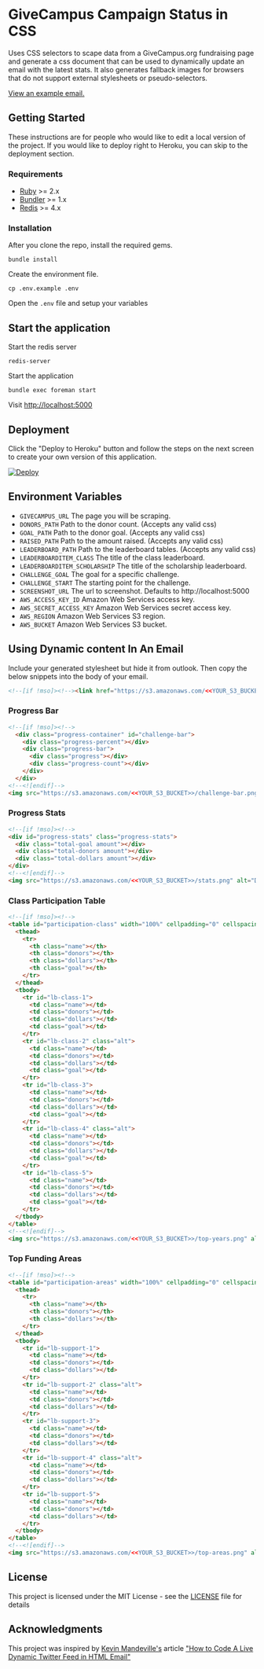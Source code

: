 # GiveCampus Campaign Status in CSS
Uses CSS selectors to scape data from a GiveCampus.org fundraising page and generate a css document that can be used to dynamically update an email with the latest stats. It also generates fallback images for browsers that do not support external stylesheets or pseudo-selectors.

[View an example email.](https://mailchi.mp/fordham/live-content-example)

## Getting Started
These instructions are for people who would like to edit a local version of the project. If you would like to deploy right to Heroku, you can skip to the deployment section.

### Requirements
* [Ruby](https://www.ruby-lang.org/) >= 2.x
* [Bundler](https://bundler.io/) >= 1.x
* [Redis](https://redis.io/) >= 4.x

### Installation
After you clone the repo, install the required gems.

```
bundle install
```

Create the environment file.

```
cp .env.example .env
```

Open the `.env` file and setup your variables

## Start the application

Start the redis server

```
redis-server
```

Start the application

```
bundle exec foreman start
```

Visit [http://localhost:5000](http://localhost:5000)


## Deployment
Click the "Deploy to Heroku" button and follow the steps on the next screen to create 
your own version of this application.

[![Deploy](https://www.herokucdn.com/deploy/button.png)](https://heroku.com/deploy)


## Environment Variables

* `GIVECAMPUS_URL` The page you will be scraping.
* `DONORS_PATH` Path to the donor count. (Accepts any valid css) 
* `GOAL_PATH` Path to the donor goal. (Accepts any valid css) 
* `RAISED_PATH` Path to the amount raised. (Accepts any valid css) 
* `LEADERBOARD_PATH` Path to the leaderboard tables. (Accepts any valid css) 
* `LEADERBOARDITEM_CLASS` The title of the class leaderboard. 
* `LEADERBOARDITEM_SCHOLARSHIP` The title of the scholarship leaderboard. 
* `CHALLENGE_GOAL` The goal for a specific challenge.
* `CHALLENGE_START` The starting point for the challenge.
* `SCREENSHOT_URL` The url to screenshot. Defaults to http://localhost:5000
* `AWS_ACCESS_KEY_ID` Amazon Web Services access key.
* `AWS_SECRET_ACCESS_KEY` Amazon Web Services secret access key.
* `AWS_REGION` Amazon Web Services S3 region.
* `AWS_BUCKET` Amazon Web Services S3 bucket.


## Using Dynamic content In An Email

Include your generated stylesheet but hide it from outlook. Then copy the below snippets into the body of your email.

```html
<!--[if !mso]><!--><link href="https://s3.amazonaws.com/<<YOUR_S3_BUCKET>>/progress.css" rel="stylesheet"><!--<![endif]-->
```

### Progress Bar

```html
<!--[if !mso]><!-->
  <div class="progress-container" id="challenge-bar">
    <div class="progress-percent"></div>
    <div class="progress-bar">
      <div class="progress"></div>
      <div class="progress-count"></div>
    </div>
  </div>
<!--<![endif]-->
<img src="https://s3.amazonaws.com/<<YOUR_S3_BUCKET>>/challenge-bar.png" alt="Don't forget an alt tag" class="webkit-hide">
```

### Progress Stats

```html
<!--[if !mso]><!-->
<div id="progress-stats" class="progress-stats">
  <div class="total-goal amount"></div>
  <div class="total-donors amount"></div>
  <div class="total-dollars amount"></div>
</div>
<!--<![endif]-->
<img src="https://s3.amazonaws.com/<<YOUR_S3_BUCKET>>/stats.png" alt="Don't forget an alt tag" class="webkit-hide">
```

### Class Participation Table

```html
<!--[if !mso]><!-->
<table id="participation-class" width="100%" cellpadding="0" cellspacing="0" class="progress-table">
  <thead>
    <tr>
      <th class="name"></th>
      <th class="donors"></th>
      <th class="dollars"></th>
      <th class="goal"></th>
    </tr>
  </thead>
  <tbody>
    <tr id="lb-class-1">
      <td class="name"></td>
      <td class="donors"></td>
      <td class="dollars"></td>
      <td class="goal"></td>
    </tr>
    <tr id="lb-class-2" class="alt">
      <td class="name"></td>
      <td class="donors"></td>
      <td class="dollars"></td>
      <td class="goal"></td>
    </tr>
    <tr id="lb-class-3">
      <td class="name"></td>
      <td class="donors"></td>
      <td class="dollars"></td>
      <td class="goal"></td>
    </tr>
    <tr id="lb-class-4" class="alt">
      <td class="name"></td>
      <td class="donors"></td>
      <td class="dollars"></td>
      <td class="goal"></td>
    </tr>
    <tr id="lb-class-5">
      <td class="name"></td>
      <td class="donors"></td>
      <td class="dollars"></td>
      <td class="goal"></td>
    </tr>
  </tbody>
</table>
<!--<![endif]-->
<img src="https://s3.amazonaws.com/<<YOUR_S3_BUCKET>>/top-years.png" alt="Don't forget an alt tag" class="webkit-hide">
```

### Top Funding Areas

```html
<!--[if !mso]><!-->
<table id="participation-areas" width="100%" cellpadding="0" cellspacing="0" class="progress-table">
  <thead>
    <tr>
      <th class="name"></th>
      <th class="donors"></th>
      <th class="dollars"></th>
    </tr>
  </thead>
  <tbody>
    <tr id="lb-support-1">
      <td class="name"></td>
      <td class="donors"></td>
      <td class="dollars"></td>
    </tr>
    <tr id="lb-support-2" class="alt">
      <td class="name"></td>
      <td class="donors"></td>
      <td class="dollars"></td>
    </tr>
    <tr id="lb-support-3">
      <td class="name"></td>
      <td class="donors"></td>
      <td class="dollars"></td>
    </tr>
    <tr id="lb-support-4" class="alt">
      <td class="name"></td>
      <td class="donors"></td>
      <td class="dollars"></td>
    </tr>
    <tr id="lb-support-5">
      <td class="name"></td>
      <td class="donors"></td>
      <td class="dollars"></td>
    </tr>
  </tbody>
</table>
<!--<![endif]-->
<img src="https://s3.amazonaws.com/<<YOUR_S3_BUCKET>>/top-areas.png" alt="Don't forget an alt tag" class="webkit-hide">
```

## License
This project is licensed under the MIT License - see the [LICENSE](LICENSE) file for details

## Acknowledgments
This project was inspired by [Kevin Mandeville's](https://www.kevinmandeville.com/) article ["How to Code A Live Dynamic Twitter Feed in HTML Email"](https://litmus.com/blog/how-to-code-a-live-dynamic-twitter-feed-in-html-email)